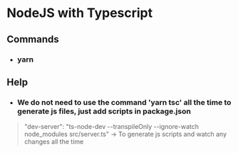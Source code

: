# __NodeJS with Typescript__

## __Commands__

* ### yarn

## __Help__

* ### We do not need to use the command 'yarn tsc' all the time to generate js files, just add scripts in package.json
> "dev-server": "ts-node-dev --transpileOnly --ignore-watch node_modules src/server.ts" -> To generate js scripts and watch any changes all the time

